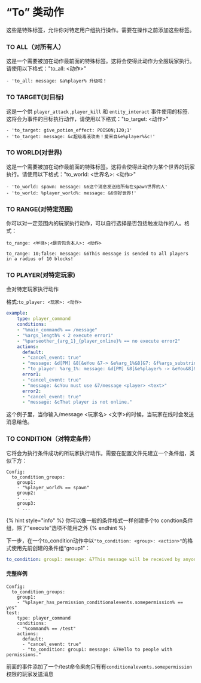 # “To” 类动作

这些是特殊标签，允许你对特定用户组执行操作。需要在操作之前添加这些标签。

### TO ALL（对所有人）

这是一个需要被加在动作最前面的特殊标签。这将会使得此动作为全服玩家执行。请使用以下格式："to\_all: <动作>"

```
- 'to_all: message: &a%player% 升级啦！
```

### TO TARGET(对目标)

这是一个供 `player_attack` ,`player_kill` 和 `entity_interact` 事件使用的标签. 这将会为事件的目标执行动作，请使用以下格式："to\_target: <动作>"

```
- 'to_target: give_potion_effect: POISON;120;1'
- 'to_target: message: &c超级毒液攻击！爱来自&e%player%&c!'
```

### TO WORLD(对世界)

这是一个需要被加在动作最前面的特殊标签。这将会使得此动作为某个世界的玩家执行。请使用以下格式："to\_world: <世界名>: <动作>"

```
- 'to_world: spawn: message: &6这个消息发送给所有在spawn世界的人'
- 'to_world: %player_world%: message: &6你好世界!'
```

### TO RANGE(对特定范围)

你可以对一定范围内的玩家执行动作，可以自行选择是否包括触发动作的人。格式：

`to_range: <半径>;<是否包含本人>: <动作>`

```
to_range: 10;false: message: &6This message is sended to all players in a radius of 10 blocks!
```

### TO PLAYER(对特定玩家)

会对特定玩家执行动作

格式:`to_player: <玩家>: <动作>`

```yaml
example:
    type: player_command
    conditions:
    - "%main_command% == /message"
    - "%args_length% < 2 execute error1"
    - "%parseother_{arg_1}_{player_online}% == no execute error2"
    actions:
      default:
      - "cancel_event: true"
      - "message: &d[PM] &8[&eYou &7-> &e%arg_1%&8]&7: &f%args_substring_2-99%"
      - "to_player: %arg_1%: message: &d[PM] &8[&e%player% -> &eYou&8]&7: &f%args_substring_2-99%"
      error1:
      - "cancel_event: true"
      - "message: &cYou must use &7/message <player> <text>"
      error2:
      - "cancel_event: true"
      - "message: &cThat player is not online."
```

这个例子里，当你输入/message <玩家名> <文字>的时候，当玩家在线时会发送消息给他。

### TO CONDITION（对特定条件）

它将会为执行条件成功的所玩家执行动作。需要在配置文件先建立一个条件组，类似下方：

```
Config:
  to_condition_groups:
    group1:
    - "%player_world% == spawn"
    group2:
    - ...
    group3:
    - ...
```

{% hint style="info" %}
你可以像一般的条件格式一样创建多个to condtion条件组，除了"execute"选项不能用之外
{% endhint %}

下一步，在一个to\_condition动作中以`"to_condition: <group>: <action>"`的格式使用先前创建的条件组“group1”：

```yaml
to_condition: group1: message: &7This message will be received by anyone who accomplish the <group1> condition
```

#### 完整样例

```
Config:
  to_condition_groups:
    group1:
    - "%player_has_permission_conditionalevents.somepermission% == yes"
test:
    type: player_command
    conditions:
    - "%command% == /test"
    actions:
      default:
      - "cancel_event: true"
      - "to_condition: group1: message: &7Hello to people with permissions."
```

前面的事件添加了一个/test命令来向只有有`conditionalevents.somepermission`权限的玩家发送消息
